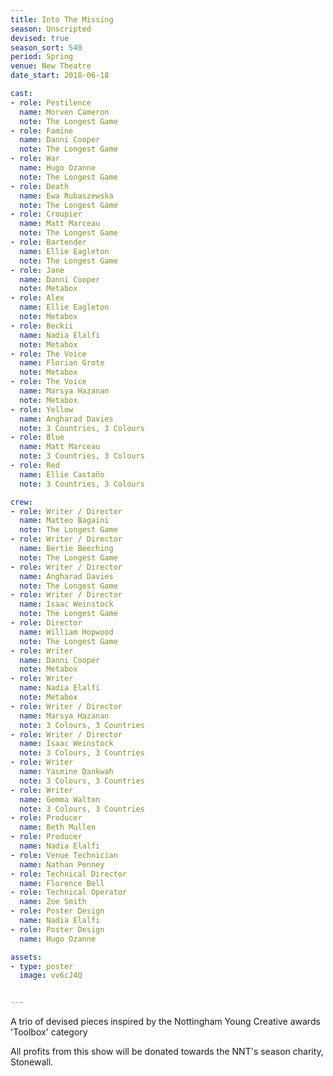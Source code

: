 ```yaml
---
title: Into The Missing
season: Unscripted
devised: true 
season_sort: 540
period: Spring
venue: New Theatre
date_start: 2018-06-18

cast:
- role: Pestilence
  name: Morven Cameron
  note: The Longest Game
- role: Famine
  name: Danni Cooper
  note: The Longest Game
- role: War
  name: Hugo Ozanne
  note: The Longest Game
- role: Death
  name: Ewa Rubaszewska
  note: The Longest Game
- role: Croupier
  name: Matt Marceau
  note: The Longest Game
- role: Bartender
  name: Ellie Eagleton
  note: The Longest Game
- role: Jane
  name: Danni Cooper
  note: Metabox
- role: Alex
  name: Ellie Eagleton
  note: Metabox
- role: Beckii
  name: Nadia Elalfi
  note: Metabox
- role: The Voice
  name: Florian Grote
  note: Metabox
- role: The Voice
  name: Marsya Hazanan
  note: Metabox
- role: Yellow
  name: Angharad Davies
  note: 3 Countries, 3 Colours
- role: Blue
  name: Matt Marceau
  note: 3 Countries, 3 Colours
- role: Red
  name: Ellie Castaño
  note: 3 Countries, 3 Colours

crew:
- role: Writer / Director
  name: Matteo Bagaini
  note: The Longest Game
- role: Writer / Director
  name: Bertie Beeching
  note: The Longest Game
- role: Writer / Director
  name: Angharad Davies
  note: The Longest Game
- role: Writer / Director
  name: Isaac Weinstock
  note: The Longest Game
- role: Director
  name: William Hopwood
  note: The Longest Game
- role: Writer
  name: Danni Cooper
  note: Metabox
- role: Writer
  name: Nadia Elalfi
  note: Metabox
- role: Writer / Director
  name: Marsya Hazanan
  note: 3 Colours, 3 Countries
- role: Writer / Director
  name: Isaac Weinstock
  note: 3 Colours, 3 Countries
- role: Writer
  name: Yasmine Dankwah
  note: 3 Colours, 3 Countries
- role: Writer
  name: Gemma Walton
  note: 3 Colours, 3 Countries
- role: Producer 
  name: Beth Mullen
- role: Producer 
  name: Nadia Elalfi
- role: Venue Technician
  name: Nathan Penney
- role: Technical Director
  name: Florence Bell
- role: Technical Operator
  name: Zoe Smith
- role: Poster Design
  name: Nadia Elalfi
- role: Poster Design
  name: Hugo Ozanne

assets:
- type: poster
  image: vv6cJ4Q


---
```


A trio of devised pieces inspired by the Nottingham Young Creative awards 'Toolbox' category

All profits from this show will be donated towards the NNT's season charity, Stonewall.
